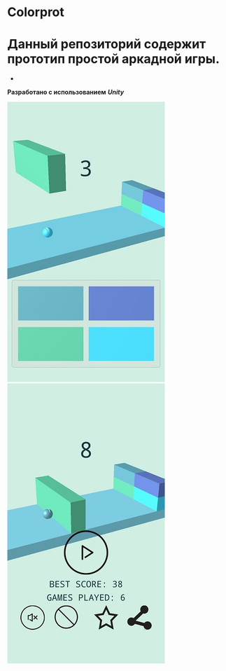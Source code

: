 # Colorprot

# Данный репозиторий содержит прототип простой аркадной игры.
-
**Разработано с использованием** ***Unity***

![Иллюстрация к проекту](https://github.com/hwizlan/Res/blob/master/Colorprot/qdjXHKAWors.jpg) ![Иллюстрация к проекту](https://github.com/hwizlan/Res/blob/master/Colorprot/AlWRaCwjhnQ.jpg)
